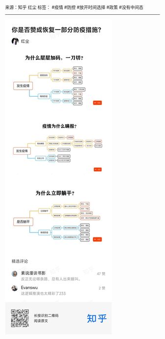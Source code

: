 来源：知乎 红尘
标签： #疫情 #防控 #放开时间选择 #政策 #没有中间态 
***
![](https://raw.githubusercontent.com/bluntvoice/mypic/main/1672308841483.jpg)